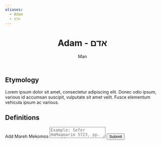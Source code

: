 ```yaml
---
aliases:
  - Adam
  - אדם
---
```

<div class="card">
<header>
	<h1>Adam - אדם</h1>
	<p class="subtitle"> Man</p>
</header>
	<section>
	</section>
</div>

## Etymology

Lorem ipsum dolor sit amet, consectetur adipiscing elit. Donec odio ipsum, various id accumsan suscipit, vulputate sit amet velit. Fusce elementum vehicula ipsum ac various.

## Definitions

<div class="rectangle">
  <form action="https://submit-form.com/PyS1Ogeqs">
	<input type="hidden" name="page-id" value="Adam">
	<label for="message">Add Mareh Mekomos</label>
	<textarea
	  id="message"
	  name="message"
	  placeholder="Example: Sefer HaMaamarim 5723, pp. 111 ff."
	  required
	></textarea>
	<button type="submit">Submit</button>
  </form>
</div>
